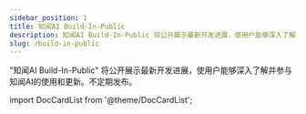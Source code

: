 ```yaml
---
sidebar_position: 1
title: 知闻AI Build-In-Public
description: 知闻AI Build-In-Public 将公开展示最新开发进展，使用户能够深入了解并参与知闻AI的使用和更新。不定期发布。
slug: /build-in-public
---
```


"知闻AI Build-In-Public" 将公开展示最新开发进展，使用户能够深入了解并参与知闻AI的使用和更新。不定期发布。

import DocCardList from '@theme/DocCardList';

<DocCardList />